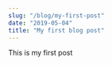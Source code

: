 ```yaml
---
slug: "/blog/my-first-post"
date: "2019-05-04"
title: "My first blog post"
---
```


This is my first post